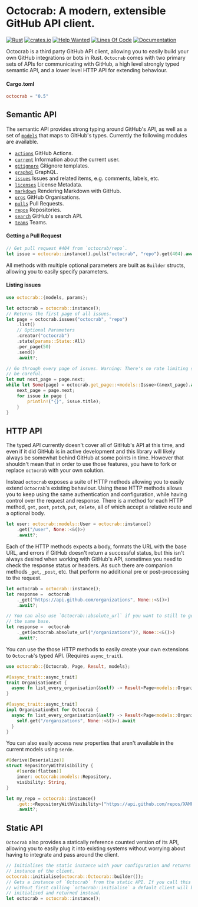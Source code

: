 # Octocrab: A modern, extensible GitHub API client.

[![Rust](https://github.com/XAMPPRocky/octocrab/workflows/Rust/badge.svg)](https://github.com/XAMPPRocky/octocrab/actions?query=workflow%3ARust)
[![crates.io](https://img.shields.io/crates/d/octocrab.svg)](https://crates.io/crates/octocrab)
[![Help Wanted](https://img.shields.io/github/issues/XAMPPRocky/octocrab/help%20wanted?color=green)](https://github.com/XAMPPRocky/octocrab/issues?q=is%3Aissue+is%3Aopen+label%3A%22help+wanted%22)
[![Lines Of Code](https://tokei.rs/b1/github/XAMPPRocky/octocrab?category=code)](https://github.com/XAMPPRocky/octocrab)
[![Documentation](https://docs.rs/octocrab/badge.svg)](https://docs.rs/octocrab/)

Octocrab is a third party GitHub API client, allowing you to easily build
your own GitHub integrations or bots in Rust. `Octocrab` comes with two primary
sets of APIs for communicating with GitHub, a high level strongly typed
semantic API, and a lower level HTTP API for extending behaviour.

#### Cargo.toml
```toml
octocrab = "0.5"
```

## Semantic API
The semantic API provides strong typing around GitHub's API, as well as a
set of [`models`] that maps to GitHub's types. Currently the following 
modules are available.

- [`actions`] GitHub Actions.
- [`current`] Information about the current user.
- [`gitignore`] Gitignore templates.
- [`graphql`] GraphQL.
- [`issues`] Issues and related items, e.g. comments, labels, etc.
- [`licenses`] License Metadata.
- [`markdown`] Rendering Markdown with GitHub.
- [`orgs`] GitHub Organisations.
- [`pulls`] Pull Requests.
- [`repos`] Repositories.
- [`search`] GitHub's search API.
- [`teams`] Teams.

[`models`]: https://docs.rs/octocrab/0.5.0/octocrab/models/index.html

[`actions`]: https://docs.rs/octocrab/0.5.0/octocrab/actions/struct.ActionsHandler.html
[`current`]: https://docs.rs/octocrab/0.5.0/octocrab/current/struct.CurrentAuthHandler.html
[`gitignore`]: https://docs.rs/octocrab/0.5.0/octocrab/gitignore/struct.GitignoreHandler.html
[`graphql`]: https://docs.rs/octocrab/0.5.0/octocrab/struct.Octocrab.html#graphql-api
[`markdown`]: https://docs.rs/octocrab/0.5.0/octocrab/gitignore/struct.MarkdownHandler.html
[`issues`]: https://docs.rs/octocrab/0.5.0/octocrab/issues/struct.IssueHandler.html
[`licenses`]: https://docs.rs/octocrab/0.5.0/octocrab/licenses/struct.LicenseHandler.html
[`pulls`]: https://docs.rs/octocrab/0.5.0/octocrab/pulls/struct.PullRequestHandler.html
[`orgs`]: https://docs.rs/octocrab/0.5.0/octocrab/orgs/struct.OrgHandler.html
[`repos`]: https://docs.rs/octocrab/0.5.0/octocrab/repos/struct.RepoHandler.html
[`search`]: https://docs.rs/octocrab/0.5.0/octocrab/search/struct.SearchHandler.html
[`teams`]: https://docs.rs/octocrab/0.5.0/octocrab/teams/struct.TeamHandler.html

#### Getting a Pull Request
```rust
// Get pull request #404 from `octocrab/repo`.
let issue = octocrab::instance().pulls("octocrab", "repo").get(404).await?;
```

All methods with multiple optional parameters are built as `Builder`
structs, allowing you to easily specify parameters.

#### Listing issues
```rust
use octocrab::{models, params};

let octocrab = octocrab::instance();
// Returns the first page of all issues.
let page = octocrab.issues("octocrab", "repo")
    .list()
    // Optional Parameters
    .creator("octocrab")
    .state(params::State::All)
    .per_page(50)
    .send()
    .await?;

// Go through every page of issues. Warning: There's no rate limiting so
// be careful.
let mut next_page = page.next;
while let Some(page) = octocrab.get_page::<models::Issue>(&next_page).await? {
    next_page = page.next;
    for issue in page {
        println!("{}", issue.title);
    }
}
```

## HTTP API
The typed API currently doesn't cover all of GitHub's API at this time, and
even if it did GitHub is in active development and this library will
likely always be somewhat behind GitHub at some points in time. However that
shouldn't mean that in order to use those features, you have to fork
or replace `octocrab` with your own solution.

Instead `octocrab` exposes a suite of HTTP methods allowing you to easily
extend `Octocrab`'s existing behaviour. Using these HTTP methods allows you
to keep using the same authentication and configuration, while having
control over the request and response. There is a method for each HTTP
method, `get`, `post`, `patch`, `put`, `delete`, all of which accept a
relative route and a optional body.

```rust
let user: octocrab::models::User = octocrab::instance()
    .get("/user", None::<&()>)
    .await?;
```

Each of the HTTP methods expects a body, formats the URL with the base
URL, and errors if GitHub doesn't return a successful status, but this isn't
always desired when working with GitHub's API, sometimes you need to check
the response status or headers. As such there are companion methods `_get`,
`_post`, etc. that perform no additional pre or post-processing to
the request.

```rust
let octocrab = octocrab::instance();
let response =  octocrab
    ._get("https://api.github.com/organizations", None::<&()>)
    .await?;

// You can also use `Octocrab::absolute_url` if you want to still to go to
// the same base.
let response =  octocrab
    ._get(octocrab.absolute_url("/organizations")?, None::<&()>)
    .await?;
```

You can use the those HTTP methods to easily create your own extensions to
`Octocrab`'s typed API. (Requires `async_trait`).

```rust
use octocrab::{Octocrab, Page, Result, models};

#[async_trait::async_trait]
trait OrganisationExt {
  async fn list_every_organisation(&self) -> Result<Page<models::Organization>>;
}

#[async_trait::async_trait]
impl OrganisationExt for Octocrab {
  async fn list_every_organisation(&self) -> Result<Page<models::Organization>> {
    self.get("/organizations", None::<&()>).await
  }
}
```

You can also easily access new properties that aren't available in the
current models using `serde`.

```rust
#[derive(Deserialize)]
struct RepositoryWithVisibility {
    #[serde(flatten)]
    inner: octocrab::models::Repository,
    visibility: String,
}

let my_repo = octocrab::instance()
    .get::<RepositoryWithVisibility>("https://api.github.com/repos/XAMPPRocky/octocrab", None::<&()>)
    .await?;
```

## Static API
`Octocrab` also provides a statically reference counted version of its API,
allowing you to easily plug it into existing systems without worrying
about having to integrate and pass around the client.

```rust
// Initialises the static instance with your configuration and returns an
// instance of the client.
octocrab::initialise(octocrab::Octocrab::builder());
// Gets a instance of `Octocrab` from the static API. If you call this
// without first calling `octocrab::initialise` a default client will be
// initialised and returned instead.
let octocrab = octocrab::instance();
```



